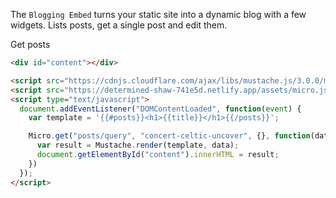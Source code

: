 The `Blogging Embed` turns your static site into a dynamic blog with a few widgets. Lists posts, get a single post and edit them.

Get posts

```html
<div id="content"></div>

<script src="https://cdnjs.cloudflare.com/ajax/libs/mustache.js/3.0.0/mustache.js"></script>
<script src="https://determined-shaw-741e5d.netlify.app/assets/micro.js"></script>
<script type="text/javascript">
  document.addEventListener("DOMContentLoaded", function(event) {
    var template = '{{#posts}}<h1>{{title}}</h1>{{/posts}}';

    Micro.get("posts/query", "concert-celtic-uncover", {}, function(data) {
      var result = Mustache.render(template, data);
      document.getElementById("content").innerHTML = result;
    })
  });
</script>
```